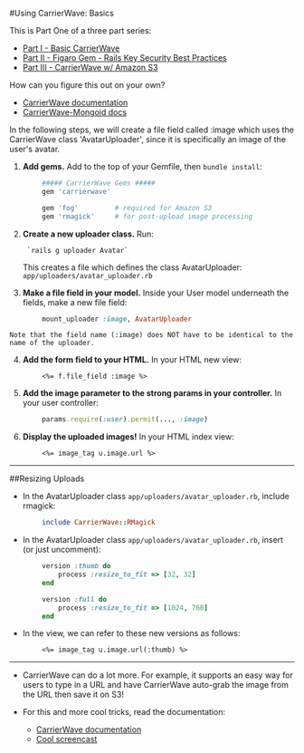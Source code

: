 #Using CarrierWave: Basics

This is Part One of a three part series:

+ [Part I - Basic CarrierWave](./README.md)
+ [Part II - Figaro Gem - Rails Key Security Best Practices](./rails-security-figaro.md)
+ [Part III - CarrierWave w/ Amazon S3](./carrierwave-amazon-s3.md)

How can you figure this out on your own?

+ [CarrierWave documentation](https://github.com/carrierwaveuploader/carrierwave)
+ [CarrierWave-Mongoid docs](https://github.com/carrierwaveuploader/carrierwave-mongoid)


In the following steps, we will create a file field called :image which uses the CarrierWave class 'AvatarUploader', since it is specifically an image of the user's avatar.

1. **Add gems.** Add to the top of your Gemfile, then `bundle install`:

```ruby
		##### CarrierWave Gems #####
		gem 'carrierwave'

		gem 'fog'         # required for Amazon S3
		gem 'rmagick'     # for post-upload image processing
```

2. **Create a new uploader class.** Run:

		`rails g uploader Avatar`

	This creates a file which defines the class AvatarUploader: `app/uploaders/avatar_uploader.rb`


3. **Make a file field in your model.** Inside your User model underneath the fields, make a new file field:

```ruby
		mount_uploader :image, AvatarUploader
```

	Note that the field name (:image) does NOT have to be identical to the name of the uploader.

4. **Add the form field to your HTML.**  In your HTML new view:

```erb
		<%= f.file_field :image %>
```

5. **Add the image parameter to the strong params in your controller.** In your user controller:

```ruby
		params.require(:user).permit(..., :image)
```
 
6. **Display the uploaded images!** In your HTML index view:

```erb
		<%= image_tag u.image.url %>
```
----

##Resizing Uploads

+ In the AvatarUploader class `app/uploaders/avatar_uploader.rb`, include rmagick:

```ruby
		include CarrierWave::RMagick
```

+ In the AvatarUploader class `app/uploaders/avatar_uploader.rb`, insert (or just uncomment):

```ruby
		version :thumb do
			process :resize_to_fit => [32, 32]
		end

		version :full do
			process :resize_to_fit => [1024, 768]
		end
```

+ In the view, we can refer to these new versions as follows:

```erb
		<%= image_tag u.image.url(:thumb) %>
```
----

+ CarrierWave can do a lot more. For example, it supports an easy way for users to type in a URL and have CarrierWave auto-grab the image from the URL then save it on S3! 

+ For this and more cool tricks, read the documentation:
	+ [CarrierWave documentation](https://github.com/carrierwaveuploader/carrierwave)
	+ [Cool screencast](https://gorails.com/episodes/file-uploading-with-carrierwave)
